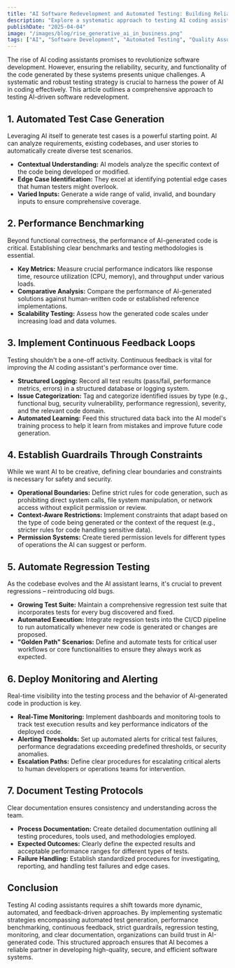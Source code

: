 ```yaml
---
title: "AI Software Redevelopment and Automated Testing: Building Reliable AI Systems"
description: "Explore a systematic approach to testing AI coding assistants, ensuring high-quality, secure, and functional code through automated testing, feedback loops, and robust guardrails."
publishDate: "2025-04-04"
image: "/images/blog/rise_generative_ai_in_business.png"
tags: ["AI", "Software Development", "Automated Testing", "Quality Assurance", "DevOps"]
---
```


The rise of AI coding assistants promises to revolutionize software development. However, ensuring the reliability, security, and functionality of the code generated by these systems presents unique challenges. A systematic and robust testing strategy is crucial to harness the power of AI in coding effectively. This article outlines a comprehensive approach to testing AI-driven software redevelopment.

## 1. Automated Test Case Generation

Leveraging AI itself to generate test cases is a powerful starting point. AI can analyze requirements, existing codebases, and user stories to automatically create diverse test scenarios.

-   **Contextual Understanding:** AI models analyze the specific context of the code being developed or modified.
-   **Edge Case Identification:** They excel at identifying potential edge cases that human testers might overlook.
-   **Varied Inputs:** Generate a wide range of valid, invalid, and boundary inputs to ensure comprehensive coverage.

## 2. Performance Benchmarking

Beyond functional correctness, the performance of AI-generated code is critical. Establishing clear benchmarks and testing methodologies is essential.

-   **Key Metrics:** Measure crucial performance indicators like response time, resource utilization (CPU, memory), and throughput under various loads.
-   **Comparative Analysis:** Compare the performance of AI-generated solutions against human-written code or established reference implementations.
-   **Scalability Testing:** Assess how the generated code scales under increasing load and data volumes.

## 3. Implement Continuous Feedback Loops

Testing shouldn't be a one-off activity. Continuous feedback is vital for improving the AI coding assistant's performance over time.

-   **Structured Logging:** Record all test results (pass/fail, performance metrics, errors) in a structured database or logging system.
-   **Issue Categorization:** Tag and categorize identified issues by type (e.g., functional bug, security vulnerability, performance regression), severity, and the relevant code domain.
-   **Automated Learning:** Feed this structured data back into the AI model's training process to help it learn from mistakes and improve future code generation.

## 4. Establish Guardrails Through Constraints

While we want AI to be creative, defining clear boundaries and constraints is necessary for safety and security.

-   **Operational Boundaries:** Define strict rules for code generation, such as prohibiting direct system calls, file system manipulation, or network access without explicit permission or review.
-   **Context-Aware Restrictions:** Implement constraints that adapt based on the type of code being generated or the context of the request (e.g., stricter rules for code handling sensitive data).
-   **Permission Systems:** Create tiered permission levels for different types of operations the AI can suggest or perform.

## 5. Automate Regression Testing

As the codebase evolves and the AI assistant learns, it's crucial to prevent regressions – reintroducing old bugs.

-   **Growing Test Suite:** Maintain a comprehensive regression test suite that incorporates tests for every bug discovered and fixed.
-   **Automated Execution:** Integrate regression tests into the CI/CD pipeline to run automatically whenever new code is generated or changes are proposed.
-   **"Golden Path" Scenarios:** Define and automate tests for critical user workflows or core functionalities to ensure they always work as expected.

## 6. Deploy Monitoring and Alerting

Real-time visibility into the testing process and the behavior of AI-generated code in production is key.

-   **Real-Time Monitoring:** Implement dashboards and monitoring tools to track test execution results and key performance indicators of the deployed code.
-   **Alerting Thresholds:** Set up automated alerts for critical test failures, performance degradations exceeding predefined thresholds, or security anomalies.
-   **Escalation Paths:** Define clear procedures for escalating critical alerts to human developers or operations teams for intervention.

## 7. Document Testing Protocols

Clear documentation ensures consistency and understanding across the team.

-   **Process Documentation:** Create detailed documentation outlining all testing procedures, tools used, and methodologies employed.
-   **Expected Outcomes:** Clearly define the expected results and acceptable performance ranges for different types of tests.
-   **Failure Handling:** Establish standardized procedures for investigating, reporting, and handling test failures and edge cases.

## Conclusion

Testing AI coding assistants requires a shift towards more dynamic, automated, and feedback-driven approaches. By implementing systematic strategies encompassing automated test generation, performance benchmarking, continuous feedback, strict guardrails, regression testing, monitoring, and clear documentation, organizations can build trust in AI-generated code. This structured approach ensures that AI becomes a reliable partner in developing high-quality, secure, and efficient software systems.
